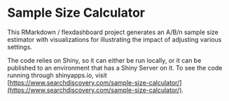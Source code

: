 # Sample Size Calculator

This RMarkdown / flexdashboard project generates an A/B/n sample size estimator with visualizations for illustrating the impact of adjusting various settings.

The code relies on Shiny, so it can either be run locally, or it can be published to an environment that has a Shiny Server on it. To see the code running through shinyapps.io, visit [https://www.searchdiscovery.com/sample-size-calculator/](https://www.searchdiscovery.com/sample-size-calculator/).